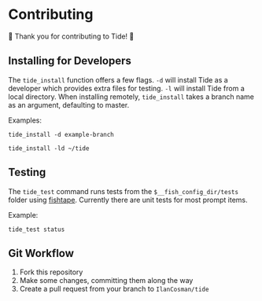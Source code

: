 # Contributing

🌊 Thank you for contributing to Tide! 🌊

## Installing for Developers

The `tide_install` function offers a few flags. `-d` will install Tide as a developer which provides extra files for testing. `-l` will install Tide from a local directory. When installing remotely, `tide_install` takes a branch name as an argument, defaulting to master.

Examples:

```fish
tide_install -d example-branch
```

```fish
tide_install -ld ~/tide
```

## Testing

The `tide_test` command runs tests from the `$__fish_config_dir/tests` folder using [fishtape]. Currently there are unit tests for most prompt items.

Example:

```fish
tide_test status
```

## Git Workflow

1. Fork this repository
2. Make some changes, committing them along the way
3. Create a pull request from your branch to `IlanCosman/tide`

[fishtape]: https://github.com/jorgebucaran/fishtape
